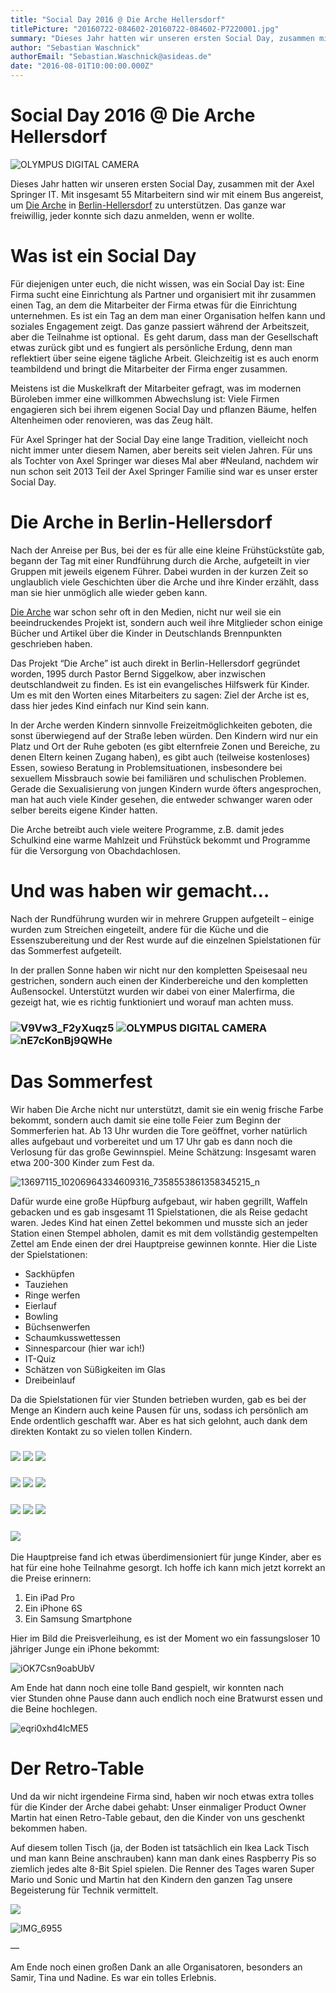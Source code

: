 ```yaml
---
title: "Social Day 2016 @ Die Arche Hellersdorf"
titlePicture: "20160722-084602-20160722-084602-P7220001.jpg"
summary: "Dieses Jahr hatten wir unseren ersten Social Day, zusammen mit der Axel Springer IT. Mit insgesamt 55 Mitarbeitern sind wir mit einem Bus angereist, um Die Arche in Berlin-Hellersdorf zu unterstützen. Das ganze war freiwillig, jeder konnte sich dazu anmelden, wenn er wollte."
author: "Sebastian Waschnick"
authorEmail: "Sebastian.Waschnick@asideas.de"
date: "2016-08-01T10:00:00.000Z"
---
```

Social Day 2016 @ Die Arche Hellersdorf
=======================================

![OLYMPUS DIGITAL CAMERA](20160722-084602-20160722-084602-P7220001.jpg)

Dieses Jahr hatten wir unseren ersten Social Day, zusammen mit der Axel Springer IT. Mit insgesamt 55 Mitarbeitern sind wir mit einem Bus angereist, um [Die Arche](https://de.wikipedia.org/wiki/Die_Arche_%E2%80%93_Christliches_Kinder-_und_Jugendwerk) in [Berlin-Hellersdorf](http://kinderprojekt-arche.eu/standorte/berlin-hellersdorf) zu unterstützen. Das ganze war freiwillig, jeder konnte sich dazu anmelden, wenn er wollte.

Was ist ein Social Day
======================

Für diejenigen unter euch, die nicht wissen, was ein Social Day ist: Eine Firma sucht eine Einrichtung als Partner und organisiert mit ihr zusammen einen Tag, an dem die Mitarbeiter der Firma etwas für die Einrichtung unternehmen. Es ist ein Tag an dem man einer Organisation helfen kann und soziales Engagement zeigt. Das ganze passiert während der Arbeitszeit, aber die Teilnahme ist optional.  Es geht darum, dass man der Gesellschaft etwas zurück gibt und es fungiert als persönliche Erdung, denn man reflektiert über seine eigene tägliche Arbeit. Gleichzeitig ist es auch enorm teambildend und bringt die Mitarbeiter der Firma enger zusammen.

Meistens ist die Muskelkraft der Mitarbeiter gefragt, was im modernen Büroleben immer eine willkommen Abwechslung ist: Viele Firmen engagieren sich bei ihrem eigenen Social Day und pflanzen Bäume, helfen Altenheimen oder renovieren, was das Zeug hält.

Für Axel Springer hat der Social Day eine lange Tradition, vielleicht noch nicht immer unter diesem Namen, aber bereits seit vielen Jahren. Für uns als Tochter von Axel Springer war dieses Mal aber #Neuland, nachdem wir nun schon seit 2013 Teil der Axel Springer Familie sind war es unser erster Social Day.

Die Arche in Berlin-Hellersdorf
===============================

Nach der Anreise per Bus, bei der es für alle eine kleine Frühstückstüte gab, begann der Tag mit einer Rundführung durch die Arche, aufgeteilt in vier Gruppen mit jeweils eigenem Führer. Dabei wurden in der kurzen Zeit so unglaublich viele Geschichten über die Arche und ihre Kinder erzählt, dass man sie hier unmöglich alle wieder geben kann.

[Die Arche](http://kinderprojekt-arche.eu/standorte/berlin-hellersdorf) war schon sehr oft in den Medien, nicht nur weil sie ein beeindruckendes Projekt ist, sondern auch weil ihre Mitglieder schon einige Bücher und Artikel über die Kinder in Deutschlands Brennpunkten geschrieben haben.

Das Projekt “Die Arche” ist auch direkt in Berlin-Hellersdorf gegründet worden, 1995 durch Pastor Bernd Siggelkow, aber inzwischen deutschlandweit zu finden. Es ist ein evangelisches Hilfswerk für Kinder. Um es mit den Worten eines Mitarbeiters zu sagen: Ziel der Arche ist es, dass hier jedes Kind einfach nur Kind sein kann.

In der Arche werden Kindern sinnvolle Freizeitmöglichkeiten geboten, die sonst überwiegend auf der Straße leben würden. Den Kindern wird nur ein Platz und Ort der Ruhe geboten (es gibt elternfreie Zonen und Bereiche, zu denen Eltern keinen Zugang haben), es gibt auch (teilweise kostenloses) Essen, sowieso Beratung in Problemsituationen, insbesondere bei sexuellem Missbrauch sowie bei familiären und schulischen Problemen. Gerade die Sexualisierung von jungen Kindern wurde öfters angesprochen, man hat auch viele Kinder gesehen, die entweder schwanger waren oder selber bereits eigene Kinder hatten.

Die Arche betreibt auch viele weitere Programme, z.B. damit jedes Schulkind eine warme Mahlzeit und Frühstück bekommt und Programme für die Versorgung von Obachdachlosen.

Und was haben wir gemacht…
==========================

Nach der Rundführung wurden wir in mehrere Gruppen aufgeteilt – einige wurden zum Streichen eingeteilt, andere für die Küche und die Essenszubereitung und der Rest wurde auf die einzelnen Spielstationen für das Sommerfest aufgeteilt.

In der prallen Sonne haben wir nicht nur den kompletten Speisesaal neu gestrichen, sondern auch einen der Kinderbereiche und den kompletten Außensockel. Unterstützt wurden wir dabei von einer Malerfirma, die gezeigt hat, wie es richtig funktioniert und worauf man achten muss.

### ![V9Vw3_F2yXuqz5](V9Vw3_F2yXuqz5.jpg) ![OLYMPUS DIGITAL CAMERA](20160722-115425-20160722-115425-P7220155.jpg) ![nE7cKonBj9QWHe](nE7cKonBj9QWHe.jpg)

Das Sommerfest
==============

Wir haben Die Arche nicht nur unterstützt, damit sie ein wenig frische Farbe bekommt, sondern auch damit sie eine tolle Feier zum Beginn der Sommerferien hat. Ab 13 Uhr wurden die Tore geöffnet, vorher natürlich alles aufgebaut und vorbereitet und um 17 Uhr gab es dann noch die Verlosung für das große Gewinnspiel. Meine Schätzung: Insgesamt waren etwa 200-300 Kinder zum Fest da.

![13697115_10206964334609316_7358553861358345215_n](13697115_10206964334609316_7358553861358345215_n.jpg)

Dafür wurde eine große Hüpfburg aufgebaut, wir haben gegrillt, Waffeln gebacken und es gab insgesamt 11 Spielstationen, die als Reise gedacht waren. Jedes Kind hat einen Zettel bekommen und musste sich an jeder Station einen Stempel abholen, damit es mit dem vollständig gestempelten Zettel am Ende einen der drei Hauptpreise gewinnen konnte. Hier die Liste der Spielstationen:

*   Sackhüpfen
*   Tauziehen
*   Ringe werfen
*   Eierlauf
*   Bowling
*   Büchsenwerfen
*   Schaumkusswettessen
*   Sinnesparcour (hier war ich!)
*   IT-Quiz
*   Schätzen von Süßigkeiten im Glas
*   Dreibeinlauf

Da die Spielstationen für vier Stunden betrieben wurden, gab es bei der Menge an Kindern auch keine Pausen für uns, sodass ich persönlich am Ende ordentlich geschafft war. Aber es hat sich gelohnt, auch dank dem direkten Kontakt zu so vielen tollen Kindern.

### ![](8PvjIx7ck3cYhI.jpg) ![](335RbBE3Qit2Jz.jpg) ![](13709858_10206964347009626_179425492231055806_n.jpg)

### ![](sSxrPZmaN3_l2I.jpg) ![](lqGY03sbQeuJHU.jpg) ![](LriDyhFpNqMKFg.jpg)

### ![](IG_EBjK6AE1hTW.jpg) ![](IMG_4997.jpg) ![](hDlwinJdIWuyeH.jpg)

### ![](h8_m7YL8D2vQqj.jpg)

Die Hauptpreise fand ich etwas überdimensioniert für junge Kinder, aber es hat für eine hohe Teilnahme gesorgt. Ich hoffe ich kann mich jetzt korrekt an die Preise erinnern:

1.  Ein iPad Pro
2.  Ein iPhone 6S
3.  Ein Samsung Smartphone

Hier im Bild die Preisverleihung, es ist der Moment wo ein fassungsloser 10 jähriger Junge ein iPhone bekommt:

![iOK7Csn9oabUbV](iOK7Csn9oabUbV.jpg)

Am Ende hat dann noch eine tolle Band gespielt, wir konnten nach vier Stunden ohne Pause dann auch endlich noch eine Bratwurst essen und die Beine hochlegen.

![eqri0xhd4lcME5](eqri0xhd4lcME5.jpg)

Der Retro-Table
===============

Und da wir nicht irgendeine Firma sind, haben wir noch etwas extra tolles für die Kinder der Arche dabei gehabt: Unser einmaliger Product Owner Martin hat einen Retro-Table gebaut, den die Kinder von uns geschenkt bekommen haben.

Auf diesem tollen Tisch (ja, der Boden ist tatsächlich ein Ikea Lack Tisch und man kann Beine anschrauben) kann man dank eines Raspberry Pis so ziemlich jedes alte 8-Bit Spiel spielen. Die Renner des Tages waren Super Mario und Sonic und Martin hat den Kindern den ganzen Tag unsere Begeisterung für Technik vermittelt.

![](20160722-115035-20160722-115035-P7220135.jpg)

![IMG_6955](IMG_6955.jpg)

—

Am Ende noch einen großen Dank an alle Organisatoren, besonders an Samir, Tina und Nadine. Es war ein tolles Erlebnis.